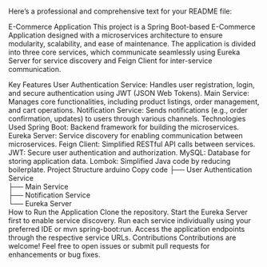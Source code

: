 # 
Here’s a professional and comprehensive text for your README file:

E-Commerce Application
This project is a Spring Boot-based E-Commerce Application designed with a microservices architecture to ensure modularity, scalability, and ease of maintenance. The application is divided into three core services, which communicate seamlessly using Eureka Server for service discovery and Feign Client for inter-service communication.

Key Features
User Authentication Service:
Handles user registration, login, and secure authentication using JWT (JSON Web Tokens).
Main Service:
Manages core functionalities, including product listings, order management, and cart operations.
Notification Service:
Sends notifications (e.g., order confirmation, updates) to users through various channels.
Technologies Used
Spring Boot: Backend framework for building the microservices.
Eureka Server: Service discovery for enabling communication between microservices.
Feign Client: Simplified RESTful API calls between services.
JWT: Secure user authentication and authorization.
MySQL: Database for storing application data.
Lombok: Simplified Java code by reducing boilerplate.
Project Structure
arduino
Copy code
├── User Authentication Service  
├── Main Service  
├── Notification Service  
└── Eureka Server  
How to Run the Application
Clone the repository.
Start the Eureka Server first to enable service discovery.
Run each service individually using your preferred IDE or mvn spring-boot:run.
Access the application endpoints through the respective service URLs.
Contributions
Contributions are welcome! Feel free to open issues or submit pull requests for enhancements or bug fixes.
